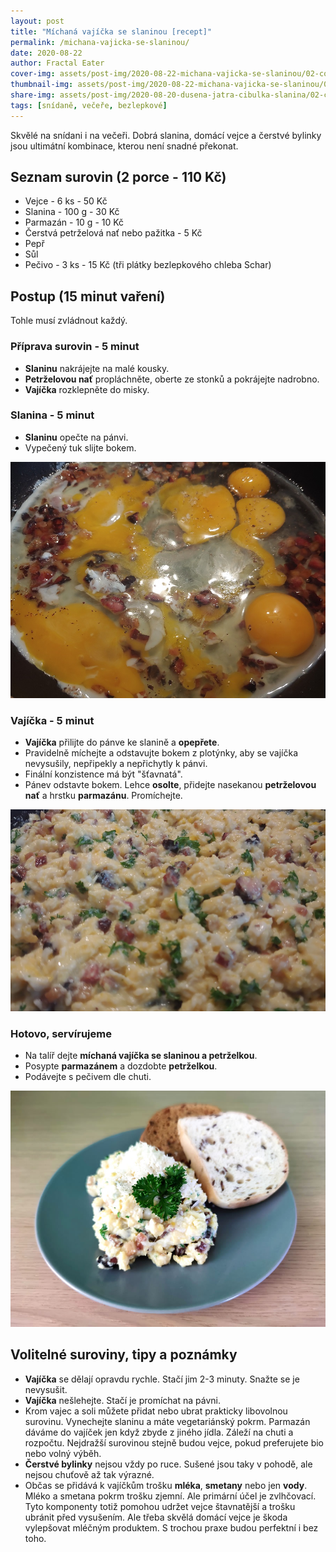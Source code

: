```yaml
---
layout: post
title: "Míchaná vajíčka se slaninou [recept]"
permalink: /michana-vajicka-se-slaninou/
date: 2020-08-22
author: Fractal Eater
cover-img: assets/post-img/2020-08-22-michana-vajicka-se-slaninou/02-cover-michana-vajicka-se-slaninou.jpg
thumbnail-img: assets/post-img/2020-08-22-michana-vajicka-se-slaninou/01-thumb-michana-vajicka-se-slaninou.jpg
share-img: assets/post-img/2020-08-20-dusena-jatra-cibulka-slanina/02-cover-michana-vajicka-se-slaninou.jpg
tags: [snídaně, večeře, bezlepkové]
---
```


Skvělé na snídani i na večeři. Dobrá slanina, domácí vejce a čerstvé bylinky jsou ultimátní kombinace, kterou není snadné překonat. 

## Seznam surovin (2 porce - 110 Kč)

* Vejce - 6 ks - 50 Kč
* Slanina - 100 g - 30 Kč
* Parmazán - 10 g - 10 Kč
* Čerstvá petrželová nať nebo pažitka - 5 Kč
* Pepř
* Sůl
* Pečivo - 3 ks - 15 Kč (tři plátky bezlepkového chleba Schar)

## Postup (15 minut vaření)

Tohle musí zvládnout každý.

### Příprava surovin - 5 minut

* **Slaninu** nakrájejte na malé kousky.
* **Petrželovou nať** propláchněte, oberte ze stonků a pokrájejte nadrobno.
* **Vajíčka** rozklepněte do misky.

### Slanina - 5 minut

* **Slaninu** opečte na pánvi.
* Vypečený tuk slijte bokem.

![Vejce na pánvi](../assets/post-img/2020-08-22-michana-vajicka-se-slaninou/panev.jpg "Vejce na pánvi")

### Vajíčka - 5 minut

* **Vajíčka** přilijte do pánve ke slanině a **opepřete**.
* Pravidelně míchejte a odstavujte bokem z plotýnky, aby se vajíčka nevysušily, nepřipekly a nepřichytly k pánvi.
* Finální konzistence má být "šťavnatá".
* Pánev odstavte bokem. Lehce **osolte**, přidejte nasekanou **petrželovou nať** a hrstku **parmazánu**. Promíchejte.

![Hotová vajíčka](../assets/post-img/2020-08-22-michana-vajicka-se-slaninou/vajicka.jpg "Hotová vajíčka")

### Hotovo, servírujeme

* Na talíř dejte **míchaná vajíčka se slaninou a petrželkou**.
* Posypte **parmazánem** a dozdobte **petrželkou**.
* Podávejte s pečivem dle chuti.

![Míchaná vajíčka se slaninou](../assets/post-img/2020-08-22-michana-vajicka-se-slaninou/michana-vajicka-se-slaninou.jpg "Míchaná vajíčka se slaninou")

## Volitelné suroviny, tipy a poznámky

* **Vajíčka** se dělají opravdu rychle. Stačí jim 2-3 minuty. Snažte se je nevysušit.
* **Vajíčka** nešlehejte. Stačí je promíchat na pávni.
* Krom vajec a soli můžete přidat nebo ubrat prakticky libovolnou surovinu. Vynechejte slaninu a máte vegetariánský pokrm. Parmazán dáváme do vajíček jen když zbyde z jiného jídla. Záleží na chuti a rozpočtu. Nejdražší surovinou stejně budou vejce, pokud preferujete bio nebo volný výběh.
* **Čerstvé bylinky** nejsou vždy po ruce. Sušené jsou taky v pohodě, ale nejsou chuťově až tak výrazné.
* Občas se přidává k vajíčkům trošku **mléka**, **smetany** nebo jen **vody**. Mléko a smetana pokrm trošku zjemní. Ale primární účel je zvlhčovací. Tyto komponenty totiž pomohou udržet vejce štavnatější a trošku ubránit před vysušením. Ale třeba skvělá domácí vejce je škoda vylepšovat mléčným produktem. S trochou praxe budou perfektní i bez toho.
